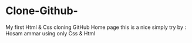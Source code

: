 # Clone-Github-
My first Html &amp; Css cloning GitHub Home page
this is a nice simply try by : Hosam ammar 
using only Css & Html
